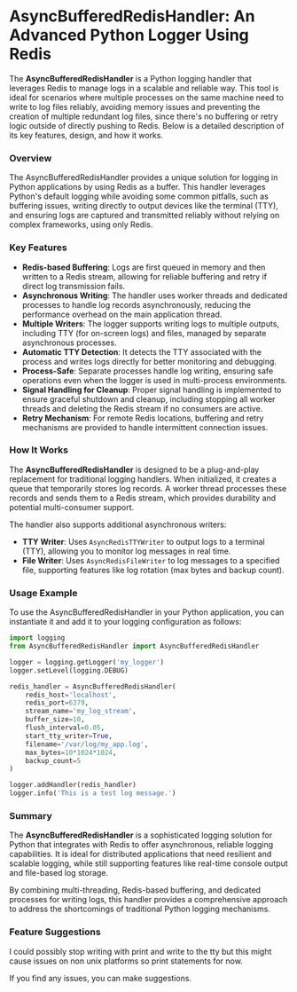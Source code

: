 # AsyncBufferedRedisHandler: An Advanced Python Logger Using Redis

The **AsyncBufferedRedisHandler** is a Python logging handler that leverages Redis to manage logs in a scalable and reliable way. This tool is ideal for scenarios where multiple processes on the same machine need to write to log files reliably, avoiding memory issues and preventing the creation of multiple redundant log files, since there's no buffering or retry logic outside of directly pushing to Redis. Below is a detailed description of its key features, design, and how it works.

### Overview
The AsyncBufferedRedisHandler provides a unique solution for logging in Python applications by using Redis as a buffer. This handler leverages Python's default logging while avoiding some common pitfalls, such as buffering issues, writing directly to output devices like the terminal (TTY), and ensuring logs are captured and transmitted reliably without relying on complex frameworks, using only Redis.

### Key Features

- **Redis-based Buffering**: Logs are first queued in memory and then written to a Redis stream, allowing for reliable buffering and retry if direct log transmission fails.
- **Asynchronous Writing**: The handler uses worker threads and dedicated processes to handle log records asynchronously, reducing the performance overhead on the main application thread.
- **Multiple Writers**: The logger supports writing logs to multiple outputs, including TTY (for on-screen logs) and files, managed by separate asynchronous processes.
- **Automatic TTY Detection**: It detects the TTY associated with the process and writes logs directly for better monitoring and debugging.
- **Process-Safe**: Separate processes handle log writing, ensuring safe operations even when the logger is used in multi-process environments.
- **Signal Handling for Cleanup**: Proper signal handling is implemented to ensure graceful shutdown and cleanup, including stopping all worker threads and deleting the Redis stream if no consumers are active.
- **Retry Mechanism**: For remote Redis locations, buffering and retry mechanisms are provided to handle intermittent connection issues.

### How It Works
The **AsyncBufferedRedisHandler** is designed to be a plug-and-play replacement for traditional logging handlers. When initialized, it creates a queue that temporarily stores log records. A worker thread processes these records and sends them to a Redis stream, which provides durability and potential multi-consumer support.

The handler also supports additional asynchronous writers:
- **TTY Writer**: Uses `AsyncRedisTTYWriter` to output logs to a terminal (TTY), allowing you to monitor log messages in real time.
- **File Writer**: Uses `AsyncRedisFileWriter` to log messages to a specified file, supporting features like log rotation (max bytes and backup count).

### Usage Example
To use the AsyncBufferedRedisHandler in your Python application, you can instantiate it and add it to your logging configuration as follows:

```python
import logging
from AsyncBufferedRedisHandler import AsyncBufferedRedisHandler

logger = logging.getLogger('my_logger')
logger.setLevel(logging.DEBUG)

redis_handler = AsyncBufferedRedisHandler(
    redis_host='localhost',
    redis_port=6379,
    stream_name='my_log_stream',
    buffer_size=10,
    flush_interval=0.05,
    start_tty_writer=True,
    filename='/var/log/my_app.log',
    max_bytes=10*1024*1024,
    backup_count=5
)

logger.addHandler(redis_handler)
logger.info('This is a test log message.')
```

### Summary
The **AsyncBufferedRedisHandler** is a sophisticated logging solution for Python that integrates with Redis to offer asynchronous, reliable logging capabilities. It is ideal for distributed applications that need resilient and scalable logging, while still supporting features like real-time console output and file-based log storage.

By combining multi-threading, Redis-based buffering, and dedicated processes for writing logs, this handler provides a comprehensive approach to address the shortcomings of traditional Python logging mechanisms.

### Feature Suggestions
I could possibly stop writing with print and write to the tty but this might cause issues on non unix platforms so print statements for now.

If you find any issues, you can make suggestions.
